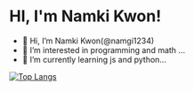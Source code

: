 # HI, I'm Namki Kwon!

- 👋 Hi, I’m Namki Kwon(@namgi1234)
- 👀 I’m interested in programming and math ...
- 🌱 I’m currently learning js and python...


[![Top Langs](https://github-readme-stats.vercel.app/api/top-langs/?username=namgi1234&layout=compact)](https://github.com/namgi1234/)
